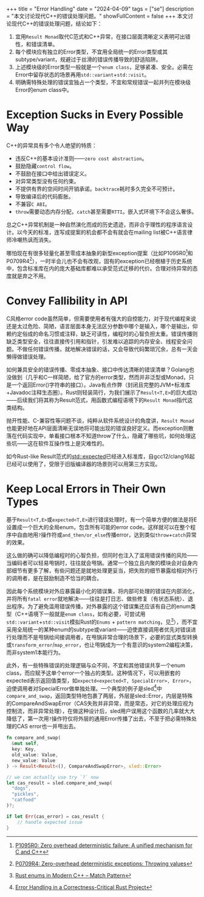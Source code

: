 +++
title = "Error Handling"
date = "2024-04-09"
tags = ["se"]
description = "本文讨论现代C++的错误处理问题。"
showFullContent = false
+++
本文讨论现代C++的错误处理问题，结论如下：
1. 宜用``Result Monad``取代C范式和C++异常，在接口层面清晰定义表明可出错性，和错误清单。
2. 每个模块应有独立的Error类型，不宜用全局统一的Error类型或其subtype/variant，规避过于丝滑的错误传播导致的舒适陷阱。
3. 上述模块级的Error类型一般就是一个``enum class``，足够紧凑、安全。必需在Error中留存状态的场景再用``std::variant``+``std::visit``。
4. 明确需特殊处理的错误宜独占一个类型，不宜和常规错误一起并列在模块级Error的enum class中。

# Exception Sucks in Every Possible Way
C++的异常具有多个令人绝望的特质：
- 违反C++的基本设计准则——``zero cost abstraction``。
- 鼓励隐藏``control flow``。
- 不鼓励在接口中给出错误定义。
- 对异常类型没有任何约束。
- 不提供有界的空间时间开销承诺。``backtrace``耗时多久完全不可预计。
- 导致编译后的代码膨胀。
- 不兼容``C ABI``。
- ``throw``需要动态内存分配，``catch``甚至需要``RTTI``。嵌入式环境下不会这么奢侈。

总之C++异常机制是一种自然演化而成的历史遗迹，而非合乎理性的程序语言设计。以今天的标准，连写成提案的机会都不会有就会在mailing list被C++语言律师冷嘲热讽而消失。

哪怕现在有很多轻量化甚至零成本抽象的新型exception提案（比如P1095R0[^1]和P0709R4[^2]），一时半会儿也不会有改观，固有的exception已经根植于历史系统中，包含标准库在内的庞大基础库都难以承受范式迁移的代价。合理对待异常的态度就是弃之不用。

# Convey Fallibility in API 
C风格error code虽然简单，但需要使用者有强大的自控能力，对于现代编程来说还是太过危险、简陋，语言层面本身无法区分参数中哪个是输入，哪个是输出，仰赖约定俗成的命名习惯或注释，缺乏可读性，编程时的心智负担太重。错误传播则缺乏类型安全，往往直接传引用和指针，引发难以追踪的内存安全、线程安全问题。不做任何错误传播，就地解决错误的话，又会导致代码繁琐冗余，总有一天会懒得做错误处理。

如何兼具安全的错误传播、零成本抽象、接口中传达清晰的错误清单？Golang也没做到（几乎和C一样简陋，给了官方的error类型，然而并非泛型或Monad，只是一个返回Error()字符串的接口）。Java有点作弊（封闭且完整的JVM+标准库+Javadoc注释生态圈）。Rust则轻装简行，为我们展示了``Result<T,E>``的巨大成功——后续我们将其称为Result范式，用函数式编程语境下的``Result Monad``指代这类结构。

抛开性能、C-兼容性等问题不谈，纯粹从软件系统设计的角度讲，``Result Monad``也能更好地在API层面清晰无误地将可能出现的错误良好定义。而exception则散落在代码实现中，单看接口根本不知道throw了什么，隐藏了哪些坑，如何处理这些坑——这在软件互操作性上是灾难性的。

如今Rust-like Result范式的[std::expected](https://en.cppreference.com/w/cpp/utility/expected)已经进入标准库，自gcc12/clang16起已经可以使用了，受限于旧版编译器的场景则可以用第三方实现。

# Keep Local Errors in Their Own Types
基于``Result<T,E>``或``expected<T,E>``进行错误处理时，有一个简单方便的做法是将E设置成一个巨大的全局enum，包含所有可能的error code。这样就可以在整个程序中自由地用``?``操作符或``and_then/or_else``传播error，达到类似``throw``+``catch``异常的效果。

这么做的确可以降低编程时的心智负担，但同时也注入了滥用错误传播的风险——当编码者可以轻易甩锅时，往往就会甩锅。通常一个独立且内聚的模块会对自身内部细节有更多了解，有些问题还是就地处理更妥当，把失败的细节暴露给相对外行的调用者，是在鼓励制造不恰当的耦合。

因此每个系统模块对外应暴露最小化的错误集，将内部可处理的错误在内部消化，并将所有``fatal error``就地解决——往往是打日志、做些修复（有状态系统）、退出程序。为了避免滥用错误传播，对外暴露的这个错误集还应该有自己的enum类型（C++语境下一般就是``enum class``，如有必要，可尝试用``std::variant``+``std::visit``模拟Rust的``Enums`` + ``pattern matching``，见[^5]），而不宜采用全局统一的某种enum的subtype或variant——迫使直接调用者优先对错误进行处理而不是甩锅给间接调用者，在甩锅非常合理的场景下，必要的显式类型转换或``transform_error``/``map_error``，也让甩锅成为一个有意识的system2编程决策，而非system1本能行为。

此外，有一些特殊错误的处理逻辑与众不同，不宜和其他错误共享一个enum class，而应赋予这单个error一个独占的类型。这种情况下，可以用嵌套的expected表示返回值类型，如``expectd<expected<T, SpecialError>, Error>``，迫使调用者对SpecialError做单独处理。一个典型的例子是sled[^4]中``compare_and_swap``，返回类型特地包裹了两层，外层是sled::Error，内层是特殊的CompareAndSwapError（CAS失败并非异常，而是常态，对它的处理应视为控制流，而非异常处理），在做这种设计后，sled用户误用这个函数的几率就大大降低了，第一次用``?``操作符仅将外层的通用Error传播了出去，不至于把必需特殊处理的CAS error也一并甩出去。

```Rust
fn compare_and_swap(
  &mut self,
  key: Key,
  old_value: Value,
  new_value: Value
) -> Result<Result<(), CompareAndSwapError>, sled::Error>

// we can actually use try `?` now
let cas_result = sled.compare_and_swap(
  "dogs",
  "pickles",
  "catfood"
)?;

if let Err(cas_error) = cas_result {
    // handle expected issue
}
```

[^1]: [P1095R0: Zero overhead deterministic failure: A unified mechanism for C and C++](https://www.open-std.org/jtc1/sc22/wg21/docs/papers/2018/p1095r0.pdf)
[^2]: [P0709R4: Zero-overhead deterministic exceptions: Throwing values](https://www.open-std.org/jtc1/sc22/wg21/docs/papers/2019/p0709r4.pdf)
[^3]: https://michalfita.medium.com/error-handling-in-c-versus-rust-169693fa04f3
[^4]: [Error Handling in a Correctness-Critical Rust Project](https://sled.rs/errors)
[^5]: [Rust enums in Modern C++ – Match Pattern](https://thatonegamedev.com/cpp/rust-enums-in-modern-cpp-match-pattern/)